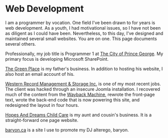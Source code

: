 # Web Development

I am a programmer by vocation. One field I've been drawn to for years is web development. As a youth, I had motivational issues, so I have not been as diligent as I could have been. Nevertheless, to this day, I've designed and maintained several small websites. You are on one. This page documents several others.

Professionally, my job title is Programmer 1 at [The City of Prince George](http://princegeorge.ca). My primary focus is developing Microsoft SharePoint.

[The Green Place](http://thegreenplace.ca) is my father's business. In addition to hosting his website, I also host an email account of his.

[Western Record Management & Storage Inc.](http://westernrecord.com) is one of my most recent jobs. The client was hacked through an insecure Joomla installation. I recovered much of the content from the [Wayback Machine](http://archive.org/web), rewrote the front-page text, wrote the back-end code that is now powering this site, and redesigned the layout in four hours.

[Hopes And Dreams Child Care](http://hopesanddreamschildcare.ca) is my aunt and cousin's business. It is a straight-forward one page website.

[baryon.ca](baryon.ca) is a site I use to promote my DJ alterego, baryon.
